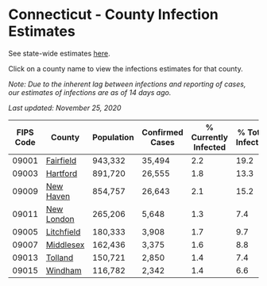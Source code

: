 # Connecticut - County Infection Estimates

See state-wide estimates [here](/infections/us-ct).

Click on a county name to view the infections estimates for that county.

*Note: Due to the inherent lag between infections and reporting of cases, our estimates of infections are as of 14 days ago.*

*Last updated: November 25, 2020*

|   FIPS Code |                   County |   Population |   Confirmed Cases |   % Currently Infected |   % Total Infected |
|-------------|--------------------------|--------------|-------------------|------------------------|--------------------|
|       09001 |   [Fairfield](fairfield) |      943,332 |            35,494 |                    2.2 |               19.2 |
|       09003 |     [Hartford](hartford) |      891,720 |            26,555 |                    1.8 |               13.3 |
|       09009 |   [New Haven](new-haven) |      854,757 |            26,643 |                    2.1 |               15.2 |
|       09011 | [New London](new-london) |      265,206 |             5,648 |                    1.3 |                7.4 |
|       09005 | [Litchfield](litchfield) |      180,333 |             3,908 |                    1.7 |                9.7 |
|       09007 |   [Middlesex](middlesex) |      162,436 |             3,375 |                    1.6 |                8.8 |
|       09013 |       [Tolland](tolland) |      150,721 |             2,850 |                    1.4 |                7.4 |
|       09015 |       [Windham](windham) |      116,782 |             2,342 |                    1.4 |                6.6 |